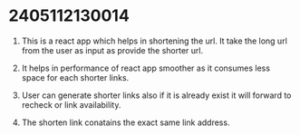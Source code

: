  
# 2405112130014

1. This is a react app which helps in shortening the url. It take the long url from the user as input as provide the shorter url.

2. It helps in performance of react app smoother as it consumes less space for each shorter links.

3. User can generate shorter links also if it is already exist it will forward to recheck or link availability.

4. The shorten link conatains the exact same link address.
